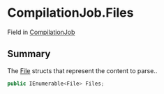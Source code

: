 # CompilationJob.Files

Field in [CompilationJob](/docs/api/csharp/yarn.compiler.compilationjob.md)

## Summary


The  <a href="yarn.compiler.compilationjob.file.md">File</a>  structs that represent the content to
parse..


```csharp
public IEnumerable<File> Files;
```

